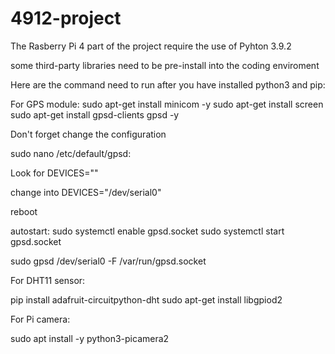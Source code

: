 # 4912-project

The Rasberry Pi 4 part of the project require the use of Pyhton 3.9.2

some third-party libraries need to be pre-install into the coding enviroment

Here are the command need to run after you have installed python3 and pip:

For GPS  module:
sudo apt-get install minicom -y
sudo apt-get install screen
sudo apt-get install gpsd-clients gpsd -y

Don't forget change the configuration

sudo nano /etc/default/gpsd:

Look for DEVICES=""

change into DEVICES="/dev/serial0"

reboot

autostart:
sudo systemctl enable gpsd.socket
sudo systemctl start gpsd.socket

sudo gpsd /dev/serial0 -F /var/run/gpsd.socket

For DHT11 sensor:

pip install adafruit-circuitpython-dht
sudo apt-get install libgpiod2

For Pi camera:

sudo apt install -y python3-picamera2



